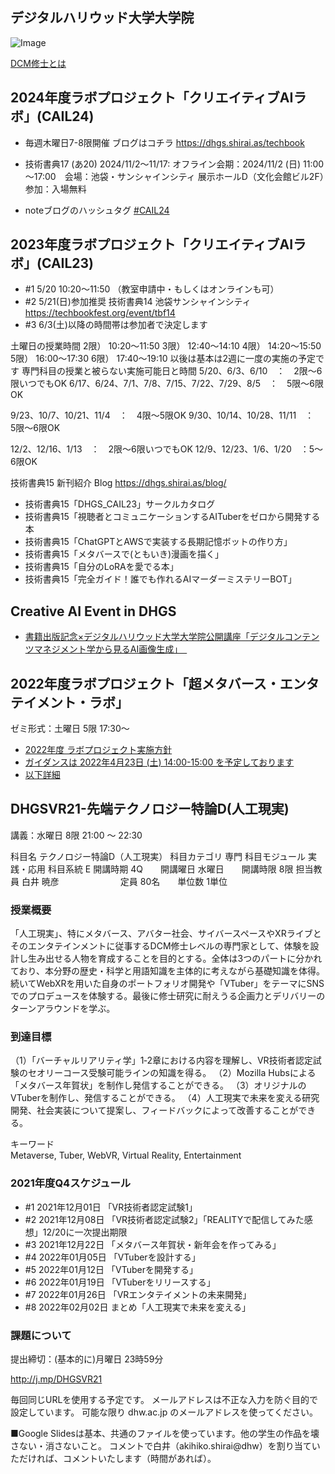 ## デジタルハリウッド大学大学院

![Image](https://akihiko.shirai.as/dhgs/assets/202111-avatars.png)

[DCM修士とは](https://gs.dhw.ac.jp/education/dcm/) 



## 2024年度ラボプロジェクト「クリエイティブAIラボ」(CAIL24)

- 毎週木曜日7-8限開催 ブログはコチラ https://dhgs.shirai.as/techbook

- 技術書典17 (あ20) 2024/11/2〜11/17: オフライン会期：2024/11/2 (日) 11:00～17:00　会場：池袋・サンシャインシティ 展示ホールD（文化会館ビル2F）　参加：入場無料

- noteブログのハッシュタグ [#CAIL24](https://note.com/hashtag/CAIL24)




## 2023年度ラボプロジェクト「クリエイティブAIラボ」(CAIL23)

- #1 5/20 10:20〜11:50 （教室申請中・もしくはオンラインも可）
- #2 5/21(日)参加推奨 技術書典14 池袋サンシャインシティ https://techbookfest.org/event/tbf14
- #3 6/3(土)以降の時間帯は参加者で決定します

土曜日の授業時間
2限） 10:20〜11:50 3限） 12:40〜14:10 4限） 14:20〜15:50 5限） 16:00〜17:30 6限） 17:40〜19:10
以後は基本は2週に一度の実施の予定です
専門科目の授業と被らない実施可能日と時間
5/20、6/3、6/10　：　2限～6限いつでもOK
6/17、6/24、7/1、7/8、7/15、7/22、7/29、8/5　：　5限～6限OK

9/23、10/7、10/21、11/4　：　4限～5限OK
9/30、10/14、10/28、11/11　：　5限～6限OK

12/2、12/16、1/13　：　2限～6限いつでもOK
12/9、12/23、1/6、1/20　：5～6限OK

技術書典15 新刊紹介 Blog
https://dhgs.shirai.as/blog/

- 技術書典15「DHGS_CAIL23」サークルカタログ
- 技術書典15「視聴者とコミュニケーションするAITuberをゼロから開発する本
- 技術書典15「ChatGPTとAWSで実装する長期記憶ボットの作り方」
- 技術書典15「メタバースで(ともいき)漫画を描く」
- 技術書典15「自分のLoRAを愛でる本」
- 技術書典15「完全ガイド！誰でも作れるAIマーダーミステリーBOT」

## Creative AI Event in DHGS

- [書籍出版記念×デジタルハリウッド大学大学院公開講座「デジタルコンテンツマネジメント学から見るAI画像生成」　](https://gs.dhw.ac.jp/news/2022-12-20/)

## 2022年度ラボプロジェクト「超メタバース・エンタテイメント・ラボ」

ゼミ形式：土曜日 5限 17:30～

- [2022年度 ラボプロジェクト実施方針](https://gs.dhw.ac.jp/uploads/labproject.pdf)
- [ガイダンスは 2022年4月23日 (土) 14:00-15:00 を予定しております](https://twitter.com/o_ob/status/1496132127787991040?s=20&t=f-0XRRVndIA1qkLFmcFSAQ)
- [以下詳細](https://akihiko.shirai.as/dhgs/VR21/MMEL22)

## DHGSVR21-先端テクノロジー特論D(人工現実) 

講義：水曜日 8限 21:00 ～ 22:30 

科目名	テクノロジー特論D（人工現実）
科目カテゴリ	専門
科目モジュール	実践・応用
科目系統	E
開講時期	4Q　　開講曜日	水曜日　　開講時限	8限
担当教員	白井 暁彦　　　　　　　定員	80名　　単位数	1単位

### 授業概要	
「人工現実」、特にメタバース、アバター社会、サイバースペースやXRライブとそのエンタテインメントに従事するDCM修士レベルの専門家として、体験を設計し生み出せる人物を育成することを目的とする。全体は3つのパートに分かれており、本分野の歴史・科学と用語知識を主体的に考えながら基礎知識を体得。続いてWebXRを用いた自身のポートフォリオ開発や「VTuber」をテーマにSNSでのプロデュースを体験する。最後に修士研究に耐えうる企画力とデリバリーのターンアラウンドを学ぶ。

### 到達目標	
（1）「バーチャルリアリティ学」1‐2章における内容を理解し、VR技術者認定試験のセオリーコース受験可能ラインの知識を得る。
（2）Mozilla Hubsによる「メタバース年賀状」を制作し発信することができる。
（3）オリジナルのVTuberを制作し、発信することができる。
（4）人工現実で未来を変える研究開発、社会実装について提案し、フィードバックによって改善することができる。

キーワード	
Metaverse, Tuber, WebVR, Virtual Reality, Entertainment

### 2021年度Q4スケジュール

- #1 2021年12月01日 「VR技術者認定試験1」
- #2 2021年12月08日 「VR技術者認定試験2」「REALITYで配信してみた感想」12/20に一次提出期限
- #3 2021年12月22日 「メタバース年賀状・新年会を作ってみる」
- #4 2022年01月05日 「VTuberを設計する」
- #5 2022年01月12日 「VTuberを開発する」
- #6 2022年01月19日 「VTuberをリリースする」
- #7 2022年01月26日 「VRエンタテイメントの未来開発」
- #8 2022年02月02日 まとめ「人工現実で未来を変える」

### 課題について

提出締切：(基本的に)月曜日 23時59分

http://j.mp/DHGSVR21 

毎回同じURLを使用する予定です。
メールアドレスは不正な入力を防ぐ目的で設定しています。
可能な限り dhw.ac.jp のメールアドレスを使ってください。

■Google Slidesは基本、共通のファイルを使っています。他の学生の作品を壊さない・消さないこと。
コメントで白井（akihiko.shirai@dhw）を割り当ていただければ、コメントいたします（時間があれば）。


